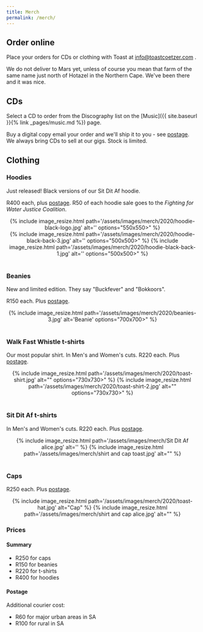 ```yaml
---
title: Merch
permalink: /merch/
---
```


## Order online

Place your orders for CDs or clothing with Toast at <info@toastcoetzer.com> .

We do not deliver to Mars yet, unless of course you mean that farm of the same name just north of Hotazel in the Northern Cape. We've been there and it was nice.


## CDs

Select a CD to order from the Discography list on the [Music]({{ site.baseurl }}{% link _pages/music.md %}) page.

Buy a digital copy email your order and we'll ship it to you - see [postage](#postage). We always bring CDs to sell at our gigs. Stock is limited.


## Clothing

### Hoodies

Just released! Black versions of our Sit Dit Af hoodie.

R400 each, plus [postage](#postage). R50 of each hoodie sale goes to the _Fighting for Water Justice Coalition_.

<div align="center">
{% include image_resize.html
    path='/assets/images/merch/2020/hoodie-black-logo.jpg'
    alt=''
    options="550x550>"
%}
</div>

<div align="center">
{% include image_resize.html
    path='/assets/images/merch/2020/hoodie-black-back-3.jpg'
    alt=''
    options="500x500>"
%}
{% include image_resize.html
    path='/assets/images/merch/2020/hoodie-black-back-1.jpg'
    alt=''
    options="500x500>"
%}
</div>

<br>

### Beanies

New and limited edition. They say "Buckfever" and "Bokkoors".

R150 each. Plus [postage](#postage).

<div align="center">
{% include image_resize.html
    path='/assets/images/merch/2020/beanies-3.jpg'
    alt='Beanie'
    options="700x700>"
%}
</div>

<br>


### Walk Fast Whistle t-shirts

Our most popular shirt. In Men's and Women's cuts. R220 each. Plus [postage](#postage).

<div align="center">
{% include image_resize.html
    path='/assets/images/merch/2020/toast-shirt.jpg'
    alt=""
    options="730x730>"
%}
{% include image_resize.html
    path='/assets/images/merch/2020/toast-shirt-2.jpg'
    alt=""
    options="730x730>"
%}
</div>

<br>

### Sit Dit Af t-shirts

In Men's and Women's cuts. R220 each. Plus [postage](#postage).

<div align="center">
{% include image_resize.html
    path='/assets/images/merch/Sit Dit Af alice.jpg'
    alt=''
%}
{% include image_resize.html
    path='/assets/images/merch/shirt and cap toast.jpg'
    alt=""
%}
</div>

<br>


### Caps

R250 each. Plus [postage](#postage).

<div align="center">
{% include image_resize.html
    path='/assets/images/merch/2020/toast-hat.jpg'
    alt="Cap"
%}
{% include image_resize.html
    path='/assets/images/merch/shirt and cap alice.jpg'
    alt=""
%}
</div>


### Prices

#### Summary

- R250 for caps
- R150 for beanies
- R220 for t-shirts
- R400 for hoodies

#### Postage

Additional courier cost:

- R60 for major urban areas in SA
- R100 for rural in SA
